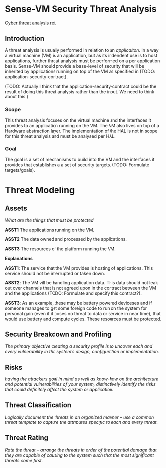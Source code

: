
# Sense-VM Security Threat Analysis

[Cyber threat analysis ref.](https://cyberexperts.com/cyber-threat-analysis-a-complete-overview/)

## Introduction

A threat analysis is usually performed in relation to an *applicaiton*.
In a way a virtual machine (VM) is an application, but as its indendent use is to host
applications, further threat analysis must be performed on a per application basis.
Sense-VM should provide a base-level of security that will be inherited by
applications running on top of the VM as specified in (TODO: application-security-contract).

(TODO: Actually I think that the application-security-contract could be
       the result of doing this threat analysis rather than the input.
       We need to think about this.)


### Scope

This threat analysis focuses on the virtual machine and the interfaces it provides to an application
running on the VM. The VM also lives on top of a Hardware abstraction layer. The implementation
of the HAL is not in scope for this threat analysis and must be analysed per HAL. 

### Goal

The goal is a set of mechanisms to build into the VM and the interfaces it provides that establishes a
a set of security targets. (TODO: Formulate targets/goals).


# Threat Modeling

## Assets

*What are the things that must be protected*

**ASST1** The applications running on the VM.

**ASST2** The data owned and processed by the applications.

**ASST3** The resources of the platform running the VM.



**Explanations**

**ASST1**: The service that the VM provides is hosting of
applications. This service should not be interrupted or taken down.

**ASST2**: The VM vill be handling application data. This data should
not leak out over channels that is not agreed upon in the contract between
the VM and the applications (TODO: Formulate and specify this contract?).

**ASST3**: As an example, these may be battery powered deviceses and
if someone manages to get some foreign code to run on the system for
personal gain (even if it poses no threat to data or service in near
time), that would use battery and compute cycles. These resources must
be protected.


## Security Breakdown and Profiling

*The primary objective creating a security profile is to uncover each and every vulnerability in the system’s design, configuration or implementation.*



## Risks

*having the attackers goal in mind as well as know-how on the architecture and potential vulnerabilities of your system, distinctively identify the risks that could definitely affect the system or application.*

## Threat Classification

*Logically document the threats in an organized manner – use a common threat template to capture the attributes specific to each and every threat.*

## Threat Rating

*Rate the threat – arrange the threats in order of the potential damage that they are capable of causing to the system such that the most significant threats come first.*